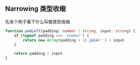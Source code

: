 ## Narrowing  类型收缩

先来个例子看下什么叫做类型收缩

```typescript
function padLeft(padding: number | string, input: string) {
	if (typeof padding === 'number') {
		return new Array(padding + 1).join('') + input
	}

	return padding + input
}
```